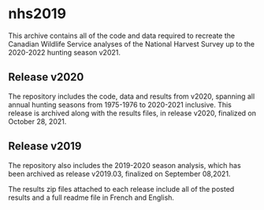 # nhs2019

This archive contains all of the code and data required to recreate the Canadian Wildlife Service analyses of the National Harvest Survey up to the 2020-2022 hunting season v2021.

## Release v2020
The repository includes the code, data and results from v2020, spanning all annual hunting seasons from 1975-1976 to 2020-2021 inclusive. This release is archived along with the results files, in release v2020, finalized on October 28, 2021.

## Release v2019
The repository also includes the 2019-2020 season analysis, which has been archived as release v2019.03, finalized on September 08,2021.

The results zip files attached to each release include all of the posted results and a full readme file in French and English.


